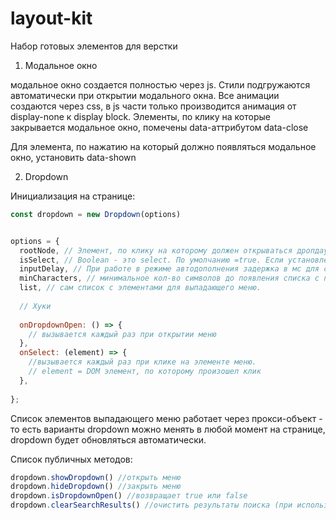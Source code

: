# layout-kit
Набор готовых элементов для верстки


1. Модальное окно

модальное окно создается полностью через js. Стили подгружаются автоматически при открытии модального окна.
Все анимации создаются через css, в js части только производится анимация от display-none к display block.
Элементы, по клику на которые закрывается модальное окно, помечены data-аттрибутом data-close

Для элемента, по нажатию на который должно появляться модальное окно, установить data-shown


2. Dropdown

Инициализация на странице: 
```js
const dropdown = new Dropdown(options)


options = {
  rootNode, // Элемент, по клику на которому должен открываться дропдаун  (может быть любым элементом html)
  isSelect, // Boolean - это select. По умолчанию =true. Если установлено false, работает в режиме списка с автозаполнением или поиском
  inputDelay, // При работе в режиме автодополнения задержка в мс для события input в rootNode. 300мс по умолчанию
  minCharacters, // минимальное кол-во символов до появления списка с подсказками. По умолчанию = 3
  list, // сам список с элементами для выпадающего меню. 
  
  // Хуки
  
  onDropdownOpen: () => {
    // вызывается каждый раз при открытии меню
  },
  onSelect: (element) => {
    //вызывается каждый раз при клике на элементе меню.
    // element = DOM элемент, по которому произошел клик
  },
 
};

```

Список элементов выпадающего меню работает через прокси-объект - то есть варианты dropdown можно менять в любой момент на странице, dropdown будет обновляться автоматически.


Список публичных методов: 
```js
dropdown.showDropdown() //открыть меню
dropdown.hideDropdown() //закрыть меню
dropdown.isDropdownOpen() //возвращает true или false 
dropdown.clearSearchResults() //очистить результаты поиска (при использовании автодополнения)

```